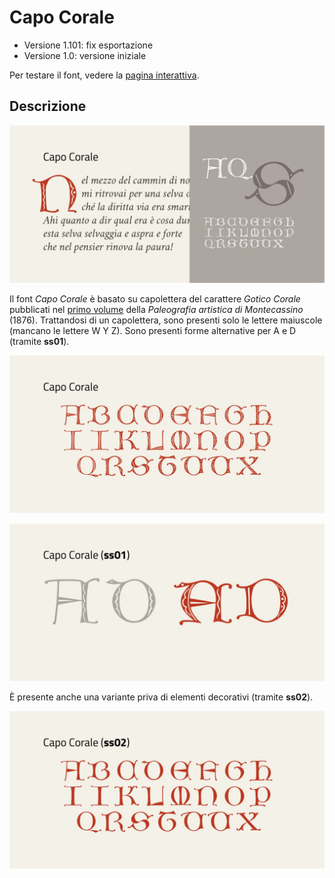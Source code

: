 # Capo Corale
* Versione 1.101: fix esportazione
* Versione 1.0: versione iniziale

Per testare il font, vedere la [pagina interattiva](https://m-casanova.github.io/CapoCorale/).

## Descrizione
![image](images/capocorale_1.jpg)

Il font _Capo Corale_ è basato su capolettera del carattere _Gotico Corale_ pubblicati nel [primo volume](https://archive.org/details/gri_33125015244383/page/n35/mode/2up) della _Paleografia artistica di Montecassino_ (1876). Trattandosi di un capolettera, sono presenti solo le lettere maiuscole (mancano le lettere W Y Z). Sono presenti forme alternative per A e D (tramite __ss01__).</p>

![image](images/capocorale_2.jpg)

![image](images/capocorale_3.jpg)

È presente anche una variante priva di elementi decorativi (tramite __ss02__).

![image](images/capocorale_4.jpg)
